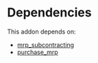 # Dependencies

This addon depends on:

- [mrp_subcontracting](../../odoo-bringout-oca-ocb-mrp_subcontracting)
- [purchase_mrp](../../odoo-bringout-oca-ocb-purchase_mrp)
